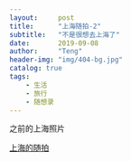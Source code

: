 ```yaml
---
layout:     post
title:      "上海随拍-2"
subtitle:   "不是很想去上海了"
date:       2019-09-08
author:     "Teng"
header-img: "img/404-bg.jpg"
catalog: true
tags:
    - 生活
    - 旅行
    - 随想录
---
```


之前的上海照片

[上海的随拍](https://notes.tengblog.com/2019/02/23/%E4%B8%8A%E6%B5%B7%E5%87%BA%E6%B5%B702/)
